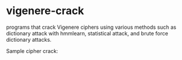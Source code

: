 # vigenere-crack
programs that crack Vigenere ciphers using various methods such as dictionary attack with hmmlearn, statistical attack, and brute force dictionary attacks.

Sample cipher crack:

